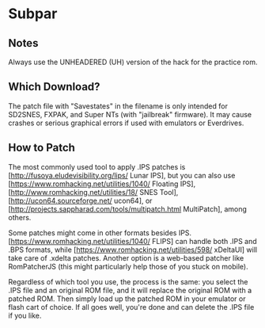# Subpar

## Notes

Always use the UNHEADERED (UH) version of the hack for the practice rom.

## Which Download?

The patch file with "Savestates" in the filename is only intended for SD2SNES, FXPAK, and Super NTs (with "jailbreak" firmware). It may cause crashes or serious graphical errors if used with emulators or Everdrives.

## How to Patch

The most commonly used tool to apply .IPS patches is [http://fusoya.eludevisibility.org/lips/ Lunar IPS], but you can also use [https://www.romhacking.net/utilities/1040/ Floating IPS], [http://www.romhacking.net/utilities/18/ SNES Tool], [http://ucon64.sourceforge.net/ ucon64], or [http://projects.sappharad.com/tools/multipatch.html MultiPatch], among others.

Some patches might come in other formats besides IPS. [https://www.romhacking.net/utilities/1040/ FLIPS] can handle both .IPS and .BPS formats, while [https://www.romhacking.net/utilities/598/ xDeltaUI] will take care of .xdelta patches. Another option is a web-based patcher like RomPatcherJS (this might particularly help those of you stuck on mobile).

Regardless of which tool you use, the process is the same: you select the .IPS file and an original ROM file, and it will replace the original ROM with a patched ROM. Then simply load up the patched ROM in your emulator or flash cart of choice. If all goes well, you're done and can delete the .IPS file if you like.